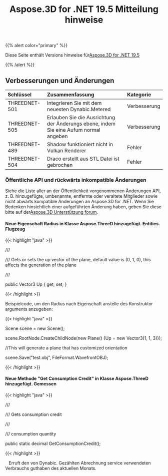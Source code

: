 ﻿---
title: Aspose.3D for .NET 19.5 Mitteilung hinweise
type: docs
weight: 80
url: /de/net/aspose-3d-for-net-19-5-release-notes/
---
{{% alert color="primary" %}} 

Diese Seite enthält Versions hinweise für[Aspose.3D for .NET 19.5](https://www.nuget.org/packages/Aspose.3D/19.5.0)

{{% /alert %}} 
## **Verbesserungen und Änderungen**

|**Schlüssel**|**Zusammenfassung**|**Kategorie**|
|:- |:- |:- |
|THREEDNET-501|Integrieren Sie mit dem neuesten Dynabic.Metered|Verbesserung|
|THREEDNET-505|Erlauben Sie die Ausrichtung der Änderungs ebene, indem Sie eine Aufum normal angeben|Verbesserung|
|THREEDNET-489|Shadow funktioniert nicht in Vulkan Renderer|Fehler|
|THREEDNET-504|Draco erstellt aus STL Datei ist gebrochen|Fehler|
### **Öffentliche API und rückwärts inkompatible Änderungen**
Siehe die Liste aller an der Öffentlichkeit vorgenommenen Änderungen API, z. B. hinzugefügte, umbenannte, entfernte oder veraltete Mitglieder sowie nicht abwärts kompatible Änderungen an Aspose.3D for .NET. Wenn Sie Bedenken hinsichtlich einer aufgeführten Änderung haben, geben Sie diese bitte auf der[Aspose.3D Unterstützung forum](https://forum.aspose.com/c/3d).
#### **Neue Eigenschaft Radius in Klasse Aspose.ThreeD hinzugefügt. Entities. Flugzeug**
{{< highlight "java" >}}

 /// <summary>

/// Gets or sets the up vector of the plane, default value is (0, 1, 0), this affects the generation of the plane

/// </summary>

public Vector3 Up { get; set; }

{{< /highlight >}}

Beispielcode, um den Radius nach Eigenschaft anstelle des Konstruktor arguments anzugeben:

{{< highlight "java" >}}

 Scene scene = new Scene();

scene.RootNode.CreateChildNode(new Plane() {Up = new Vector3(1, 1, 3)});

//This will generate a plane that has customized orientation

scene.Save("test.obj", FileFormat.WavefrontOBJ);

{{< /highlight >}}
#### **Neue Methode "Get Consumption Credit" in Klasse Aspose.ThreeD hinzugefügt. Gemessen**
{{< highlight "java" >}}

 /// <summary>

/// Gets consumption credit

/// </summary>

/// <returns>consumption quantity</returns>

public static decimal GetConsumptionCredit();

{{< /highlight >}}

` ` Erruft den von Dynabic. Gezählten Abrechnung service verwendeten Verbrauchs guthaben des aktuellen Monats.
